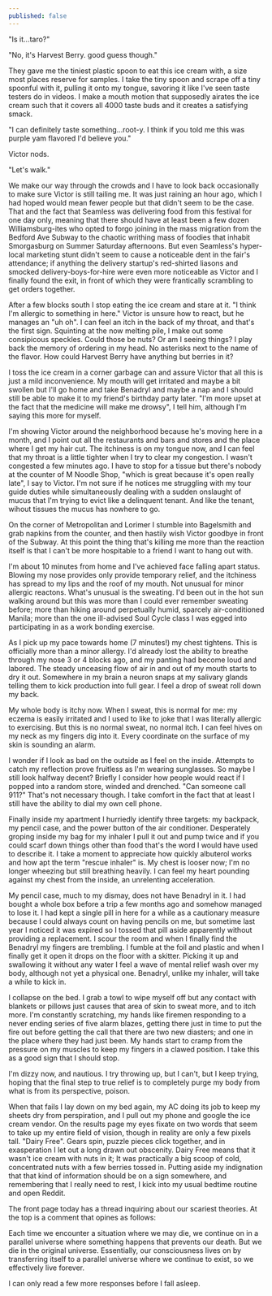 ```yaml
---
published: false
---
```


"Is it...taro?"

"No, it's Harvest Berry. good guess though."

They gave me the tiniest plastic spoon to eat this ice cream with, a size most places reserve for samples. I take the tiny spoon and scrape off a tiny spoonful with it, pulling it onto my tongue, savoring it like I've seen taste testers do in videos. I make a mouth motion that supposedly airates the ice cream such that it covers all 4000 taste buds and it creates a satisfying smack.

"I can definitely taste something...root-y. I think if you told me this was purple yam flavored I'd believe you."

Victor nods.

"Let's walk."

We make our way through the crowds and I have to look back occasionally to make sure Victor is still tailing me. It was just raining an hour ago, which I had hoped would mean fewer people but that didn't seem to be the case. That and the fact that Seamless was delivering food from this festival for one day only, meaning that there should have at least been a few dozen Williamsburg-ites who opted to forgo joining in the mass migration from the Bedford Ave Subway to the chaotic writhing mass of foodies that inhabit Smorgasburg on Summer Saturday afternoons. But even Seamless's hyper-local marketing stunt didn't seem to cause a noticeable dent in the fair's attendance; if anything the delivery startup's red-shirted liasons and smocked delivery-boys-for-hire were even more noticeable as Victor and I finally found the exit, in front of which they were frantically scrambling to get orders together.

After a few blocks south I stop eating the ice cream and stare at it. "I think I'm allergic to something in here." Victor is unsure how to react, but he manages an "uh oh". I can feel an itch in the back of my throat, and that's the first sign. Squinting at the now melting pile, I make out some consipicous speckles. Could those be nuts? Or am I seeing things? I play back the memory of ordering in my head. No asterisks next to the name of the flavor. How could Harvest Berry have anything but berries in it?

I toss the ice cream in a corner garbage can and assure Victor that all this is just a mild inconvenience. My mouth will get irritated and maybe a bit swollen but I'll go home and take Benadryl and maybe a nap and I should still be able to make it to my friend's birthday party later. "I'm more upset at the fact that the medicine will make me drowsy", I tell him, although I'm saying this more for myself.

I'm showing Victor around the neighborhood because he's moving here in a month, and I point out all the restaurants and bars and stores and the place where I get my hair cut. The itchiness is on my tongue now, and I can feel that my throat is a little tighter when I try to clear my congestion. I wasn't congested a few minutes ago. I have to stop for a tissue but there's nobody at the counter of M Noodle Shop, "which is great because it's open really late", I say to Victor. I'm not sure if he notices me struggling with my tour guide duties while simultaneously dealing with a sudden onslaught of mucus that I'm trying to evict like a delinquent tenant. And like the tenant, wihout tissues the mucus has nowhere to go.

On the corner of Metropolitan and Lorimer I stumble into Bagelsmith and grab napkins from the counter, and then hastily wish Victor goodbye in front of the Subway. At this point the thing that's killing me more than the reaction itself is that I can't be more hospitable to a friend I want to hang out with. 

I'm about 10 minutes from home and I've achieved face falling apart status. Blowing my nose provides only provide temporary relief, and the itchiness has spread to my lips and the roof of my mouth. Not unusual for minor allergic reactons. What's unusual is the sweating. I'd been out in the hot sun walking around but this was more than I could ever remember sweating before; more than hiking around perpetually humid, sparcely air-conditioned Manila; more than the one ill-advised Soul Cycle class I was egged into participating in as a work bonding exercise.

As I pick up my pace towards home (7 minutes!) my chest tightens. This is officially more than a minor allergy. I'd already lost the ability to breathe through my nose 3 or 4 blocks ago, and my panting had become loud and labored. The steady unceasing flow of air in and out of my mouth starts to dry it out. Somewhere in my brain a neuron snaps at my salivary glands telling them to kick production into full gear. I feel a drop of sweat roll down my back.

My whole body is itchy now. When I sweat, this is normal for me: my eczema is easily irritated and I used to like to joke that I was literally allergic to exercising. But this is no normal sweat, no normal itch. I can feel hives on my neck as my fingers dig into it. Every coordinate on the surface of my skin is sounding an alarm.

I wonder if I look as bad on the outside as I feel on the inside. Attempts to catch my reflection prove fruitless as I'm wearing sunglasses. So maybe I still look halfway decent? Briefly I consider how people would react if I popped into a random store, winded and drenched. "Can someone call 911?" That's not necessary though. I take comfort in the fact that at least I still have the ability to dial my own cell phone.

Finally inside my apartment I hurriedly identify three targets: my backpack, my pencil case, and the power button of the air conditioner. Desperately groping inside my bag for my inhaler I pull it out and pump twice and if you could scarf down things other than food that's the word I would have used to describe it. I take a moment to appreciate how quickly albuterol works and how apt the term "rescue inhaler" is. My chest is looser now; I'm no longer wheezing but still breathing heavily. I can feel my heart pounding against my chest from the inside, an unrelenting acceleration.

My pencil case, much to my dismay, does not have Benadryl in it. I had bought a whole box before a trip a few months ago and somehow managed to lose it. I had kept a single pill in here for a while as a cautionary measure because I could always count on having pencils on me, but sometime last year I noticed it was expired so I tossed that pill aside apparently without providing a replacement. I scour the room and when I finally find the Benadryl my fingers are trembling. I fumble at the foil and plastic and when I finally get it open it drops on the floor with a skitter. Picking it up and swallowing it without any water I feel a wave of mental relief wash over my body, although not yet a physical one. Benadryl, unlike my inhaler, will take a while to kick in.

I collapse on the bed. I grab a towl to wipe myself off but any contact with blankets or pillows just causes that area of skin to sweat more, and to itch more. I'm constantly scratching, my hands like firemen responding to a never ending series of five alarm blazes, getting there just in time to put the fire out before getting the call that there are two new diasters; and one in the place where they had just been. My hands start to cramp from the pressure on my muscles to keep my fingers in a clawed position. I take this as a good sign that I should stop.

I'm dizzy now, and nautious. I try throwing up, but I can't, but I keep trying, hoping that the final step to true relief is to completely purge my body from what is from its perspective, poison.

When that fails I lay down on my bed again, my AC doing its job to keep my sheets dry from perspiration, and I pull out my phone and google the ice cream vendor. On the results page my eyes fixate on two words that seem to take up my entire field of vision, though in reality are only a few pixels tall. "Dairy Free". Gears spin, puzzle pieces click together, and in exasperation I let out a long drawn out obscenity. Dairy Free means that it wasn't ice cream with nuts in it; It was practically a big scoop of cold, concentrated nuts with a few berries tossed in. Putting aside my indignation that that kind of information should be on a sign somewhere, and remembering that I really need to rest, I kick into my usual bedtime routine and open Reddit.

The front page today has a thread inquiring about our scariest theories. At the top is a comment that opines as follows: 

Each time we encounter a situation where we may die, we continue on in a parallel universe where something happens that prevents our death. But we die in the original universe. Essentially, our consciousness lives on by transferring itself to a parallel universe where we continue to exist, so we effectively live forever.

I can only read a few more responses before I fall asleep.